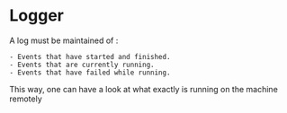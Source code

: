 # Logger

A log must be maintained of :

    - Events that have started and finished.
    - Events that are currently running.
    - Events that have failed while running.

This way, one can have a look at what exactly is running on the machine remotely